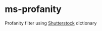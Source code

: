 # ms-profanity
Profanity filter using [Shutterstock](https://github.com/LDNOOBW/List-of-Dirty-Naughty-Obscene-and-Otherwise-Bad-Words) dictionary
